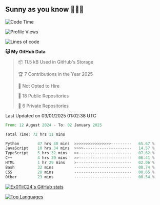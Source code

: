 ## Sunny as you know 🫨🫨👋

<!--START_SECTION:waka-->
![Code Time](http://img.shields.io/badge/Code%20Time-72%20hrs%2032%20mins-blue)

![Profile Views](http://img.shields.io/badge/Profile%20Views-3-blue)

![Lines of code](https://img.shields.io/badge/From%20Hello%20World%20I%27ve%20Written-205.5%20thousand%20lines%20of%20code-blue)

**🐱 My GitHub Data** 

> 📦 11.5 kB Used in GitHub's Storage 
 > 
> 🏆 7 Contributions in the Year 2025
 > 
> 🚫 Not Opted to Hire
 > 
> 📜 18 Public Repositories 
 > 
> 🔑 6 Private Repositories 
 > 

 Last Updated on 03/01/2025 01:02:38 UTC
<!--END_SECTION:waka-->

<!--START_SECTION:code-->

```rust
From: 12 August 2024 - To: 02 January 2025

Total Time: 72 hrs 11 mins

Python        47 hrs 40 mins  >>>>>>>>>>>>>>>>---------   65.67 %
JavaScript    10 hrs 34 mins  >>>>---------------------   14.57 %
TypeScript    5 hrs 32 mins   >>-----------------------   07.62 %
C++           4 hrs 39 mins   >>-----------------------   06.41 %
HTML          1 hr 29 mins    >------------------------   02.06 %
Bash          32 mins         -------------------------   00.74 %
CSS           28 mins         -------------------------   00.65 %
Other         23 mins         -------------------------   00.54 %
```

<!--END_SECTION:code-->
<a href="http://www.github.com/Ex0TiiC24"><img src="https://github-readme-stats.vercel.app/api?username=Ex0TiiC24&show_icons=true&hide=&count_private=true&title_color=0891b2&text_color=ffffff&icon_color=0891b2&bg_color=1c1917&hide_border=true&show_icons=true" alt="Ex0TiiC24's GitHub stats" /></a>

<a href="https://github.com/Ex0TiiC24" align="left"><img src="https://github-readme-stats.vercel.app/api/top-langs/?username=Ex0TiiC24&langs_count=10&title_color=0891b2&text_color=ffffff&icon_color=0891b2&bg_color=1c1917&hide_border=true&locale=en&custom_title=Top%20%Languages" alt="Top Languages" /></a>


